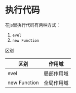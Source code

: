 # 执行代码

在js里执行代码有两种方式：

1. `evel`
2. `new Function`

区别

| 区别         | 作用域     |
| ------------ | ---------- |
| evel         | 局部作用域 |
| new Function | 全局作用域 |

